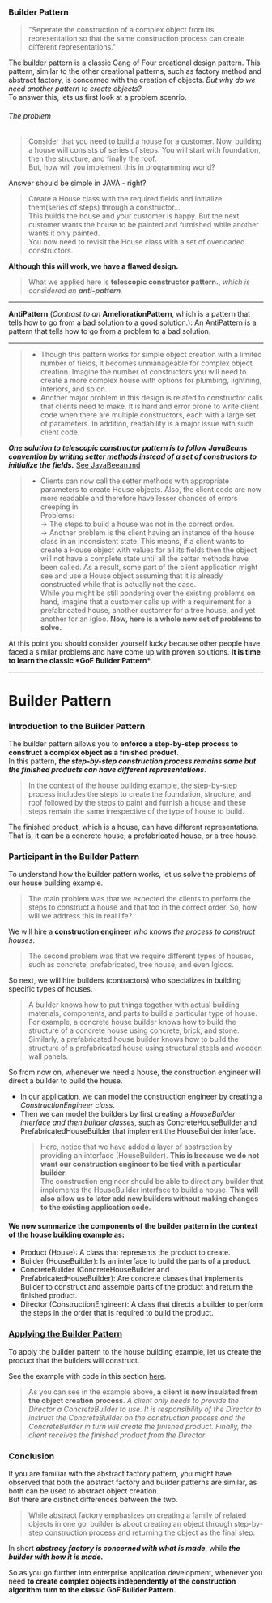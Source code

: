### Builder Pattern

> "Seperate the construction of a complex object from its representation so that the same construction process can create different representations."

The builder pattern is a classic Gang of Four creational design pattern. This pattern, similar to the other creational patterns, such as factory method and abstract factory, is concerned with the creation of objects. _But why do we need another pattern to create objects?_  
To answer this, lets us first look at a problem scenrio.

###### The problem

> Consider that you need to build a house for a customer. Now, building a house will consists of series of steps. You will start with foundation, then the structure, and finally the roof.  
> But, how will you implement this in programming world?

Answer should be simple in JAVA - right?

> Create a House class with the required fields and initialize them(series of steps) through a constructor...  
> This builds the house and your customer is happy. But the next customer wants the house to be painted and furnished while another wants it only painted.  
> You now need to revisit the House class with a set of overloaded constructors.

**Although this will work, we have a flawed design.**

> What we applied here is **telescopic constructor pattern.**, _which is considered an ***anti-pattern***._

---

**AntiPattern** (_Contrast to an_ **AmeliorationPattern**, which is a pattern that tells how to go from a bad solution to a good solution.): An AntiPattern is a pattern that tells how to go from a problem to a bad solution.

---

> - Though this pattern works for simple object creation with a limited number of fields, it becomes unmanageable for complex object creation. Imagine the number of constructors you will need to create a more complex house with options for plumbing, lightning, interiors, and so on.
> - Another major problem in this design is related to constructor calls that clients need to make. It is hard and error prone to write client code when there are multiple constructors, each with a large set of parameters. In addition, readability is a major issue with such client code.

**_One solution to telescopic constructor pattern is to follow JavaBeans convention by writing setter methods instead of a set of constructors to initialize the fields._**
[See JavaBeean.md](javabeans.md)

> - Clients can now call the setter methods with appropriate parameters to create House objects. Also, the client code are now more readable and therefore have lesser chances of errors creeping in.  
>   Problems:  
>   -> The steps to build a house was not in the correct order.  
>   -> Another problem is the client having an instance of the house class in an inconsistent state. This means, if a client wants to create a House object with values for all its fields then the object will not have a complete state until all the setter methods have been called. As a result, some part of the client application might see and use a House object assuming that it is already constructed while that is actually not the case.  
>    While you might be still pondering over the existing problems on hand, imagine that a customer calls up with a requirement for a prefabricated house, another customer for a tree house, and yet another for an Igloo. **Now, here is a whole new set of problems to solve.**

At this point you should consider yourself lucky because other people have faced a similar problems and have come up with proven solutions.
**It is time to learn the classic \***GoF Builder Pattern**\*.**

---

# Builder Pattern

### Introduction to the Builder Pattern

The builder pattern allows you to **enforce a step-by-step process to construct a complex object as a finished product**.  
In this pattern, **_the step-by-step construction process remains same but the finished products can have different representations_**.

> In the context of the house building example, the step-by-step process includes the steps to create the foundation, structure, and roof followed by the steps to paint and furnish a house and these steps remain the same irrespective of the type of house to build.

The finished product, which is a house, can have different representations. That is, it can be a concrete house, a prefabricated house, or a tree house.

### Participant in the Builder Pattern

To understand how the builder pattern works, let us solve the problems of our house building example.

> The main problem was that we expected the clients to perform the steps to construct a house and that too in the correct order. So, how will we address this in real life?

We will hire a **construction engineer** _who knows the process to construct houses_.

> The second problem was that we require different types of houses, such as concrete, prefabricated, tree house, and even Igloos.

So next, we will hire builders (contractors) who specializes in building specific types of houses.

> A builder knows how to put things together with actual building materials, components, and parts to build a particular type of house. For example, a concrete house builder knows how to build the structure of a concrete house using concrete, brick, and stone. Similarly, a prefabricated house builder knows how to build the structure of a prefabricated house using structural steels and wooden wall panels.

So from now on, whenever we need a house, the construction engineer will direct a builder to build the house.

- In our application, we can model the construction engineer by creating a _ConstructionEngineer class_.
- Then we can model the builders by first creating a _HouseBuilder interface and then builder classes_, such as ConcreteHouseBuilder and PrefabricatedHouseBuilder that implement the HouseBuilder interface.
  > Here, notice that we have added a layer of abstraction by providing an interface (HouseBuilder). **This is because we do not want our construction engineer to be tied with a particular builder**.  
  > The construction engineer should be able to direct any builder that implements the HouseBuilder interface to build a house. **This will also allow us to later add new builders without making changes to the existing application code.**

#### We now summarize the components of the builder pattern in the context of the house building example as:

- Product (House): A class that represents the product to create.
- Builder (HouseBuilder): Is an interface to build the parts of a product.
- ConcreteBuilder (ConcreteHouseBuilder and PrefabricatedHouseBuilder): Are concrete classes that implements Builder to construct and assemble parts of the product and return the finished product.
- Director (ConstructionEngineer): A class that directs a builder to perform the steps in the order that is required to build the product.

### [Applying the Builder Pattern](https://springframework.guru/gang-of-four-design-patterns/builder-pattern/)

To apply the builder pattern to the house building example, let us create the product that the builders will construct.

See the example with code in this section [here](https://springframework.guru/gang-of-four-design-patterns/builder-pattern/).

> As you can see in the example above, **a client is now insulated from the object creation process**. _A client only needs to provide the Director a ConcreteBuilder to use. It is responsibility of the Director to instruct the ConcreteBuilder on the construction process and the ConcreteBuilder in turn will create the finished product. Finally, the client receives the finished product from the Director_.

### Conclusion

If you are familiar with the abstract factory pattern, you might have observed that both the abstract factory and builder patterns are similar, as both can be used to abstract object creation.  
But there are distinct differences between the two.

> While abstract factory emphasizes on creating a family of related objects in one go, builder is about creating an object through step-by-step construction process and returning the object as the final step.

In short **_abstracy factory is concerned with what is made_**, while **_the builder with how it is made._**

So as you go further into enterprise application development, whenever you need **to create complex objects independently of the construction algorithm turn to the classic GoF Builder Pattern.**
